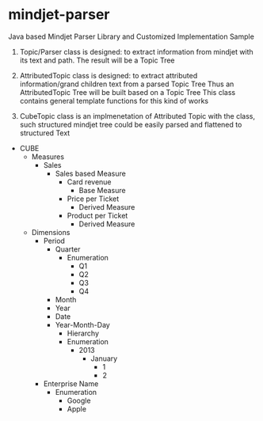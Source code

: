 # mindjet-parser
Java based Mindjet Parser Library and Customized Implementation Sample

1. Topic/Parser class is designed: 
   to extract information from mindjet with its text and path.
   The result will be a Topic Tree

2. AttributedTopic class is designed:
   to extract attributed information/grand children text from a parsed Topic Tree
   Thus an AttributedTopic Tree will be built based on a Topic Tree
   This class contains general template functions for this kind of works

3. CubeTopic class is an implmenetation of Attributed Topic
   with the class, such structured mindjet tree could be easily parsed and flattened to structured Text

* CUBE
  * Measures
    * Sales
      * Sales based Measure
        * Card revenue
          * Base Measure
        * Price per Ticket
          * Derived Measure
        * Product per Ticket
          * Derived Measure
  * Dimensions
    * Period
      * Quarter
        * Enumeration
          * Q1
          * Q2
          * Q3
          * Q4
      * Month
      * Year
      * Date
      * Year-Month-Day
        * Hierarchy
        * Enumeration
          * 2013
            * January
              * 1
              * 2
    * Enterprise Name
      * Enumeration
        * Google
        * Apple
